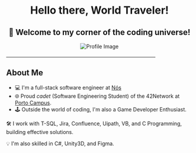 <div align="center">
  <h1><b>Hello there, World Traveler!</b></h1> 
  <h2><b>🚀 Welcome to my corner of the coding universe!</b></h2>
</div>

<p align="center">
  <img src="https://example.com/path-to-your-image.jpg" alt="Profile Image"/>
</p>

<hr style="width: 80%; margin-top: 20px; margin-bottom: 20px; border-color: #ccc;">

## About Me

- 💻 I'm a full-stack software engineer at [Nós](https://www.linkedin.com/company/nos-sgps/)
- 🌐 Proud _cadet_ (Software Engineering Student) of the 42Network at [Porto Campus](https://www.42porto.com/).
- 🕹️ Outside the world of coding, I'm also a Game Developer Enthusiast.

🛠️ I work with T-SQL, Jira, Confluence, Uipath, VB, and C Programming, building effective solutions.

💡 I'm also skilled in C#, Unity3D, and Figma.
